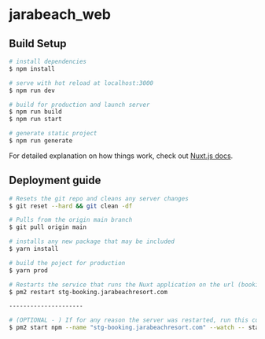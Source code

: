 # jarabeach_web

## Build Setup

```bash
# install dependencies
$ npm install

# serve with hot reload at localhost:3000
$ npm run dev

# build for production and launch server
$ npm run build
$ npm run start

# generate static project
$ npm run generate
```

For detailed explanation on how things work, check out [Nuxt.js docs](https://nuxtjs.org).



## Deployment guide 

```bash
# Resets the git repo and cleans any server changes
$ git reset --hard && git clean -df

# Pulls from the origin main branch
$ git pull origin main

# installs any new package that may be included
$ yarn install

# build the poject for production
$ yarn prod

# Restarts the service that runs the Nuxt application on the url (booking.jarabeachresort.com)
$ pm2 restart stg-booking.jarabeachresort.com

---------------------

# (OPTIONAL - ) If for any reason the server was restarted, run this command the first time only
$ pm2 start npm --name "stg-booking.jarabeachresort.com" --watch -- start
```
